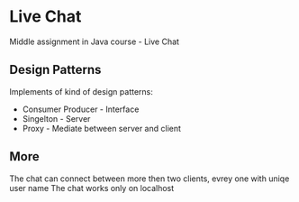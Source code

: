 # Live Chat
  Middle assignment in Java course - Live Chat

## Design Patterns
Implements of kind of design patterns:
- Consumer Producer - Interface
- Singelton - Server
- Proxy - Mediate between server and client

## More
The chat can connect between more then two clients, evrey one with uniqe user name
The chat works only on localhost
